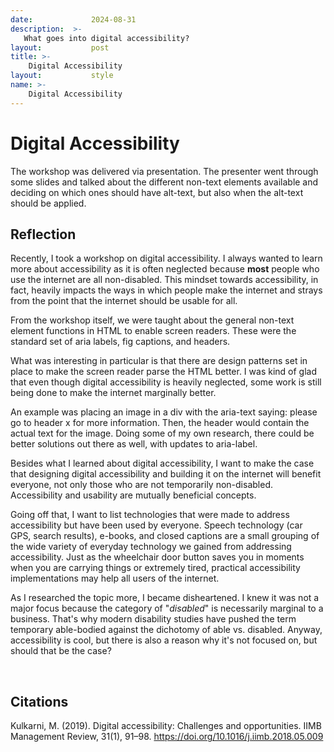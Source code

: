 ```yaml
---
date:             2024-08-31
description:  >-
   What goes into digital accessibility?
layout:           post
title: >-
    Digital Accessibility
layout:           style
name: >-
    Digital Accessibility
---
```


# Digital Accessibility

The workshop was delivered via presentation. The presenter went through some slides and talked about the different non-text elements available and deciding on which ones should have alt-text, but also when the alt-text should be applied.

## Reflection

Recently, I took a workshop on digital accessibility. I always wanted to learn more about accessibility as it is often neglected because **most** people who use the internet are all non-disabled. This mindset towards accessibility, in fact, heavily impacts the ways in which people make the internet and strays from the point that the internet should be usable for all. 

From the workshop itself, we were taught about the general non-text element functions in HTML to enable screen readers. These were the standard set of aria labels, fig captions, and headers. 

What was interesting in particular is that there are design patterns set in place to make the screen reader parse the HTML better. I was kind of glad that even though digital accessibility is heavily neglected, some work is still being done to make the internet marginally better. 

An example was placing an image in a div with the aria-text saying: please go to header x for more information. Then, the header would contain the actual text for the image. Doing some of my own research, there could be better solutions out there as well, with updates to aria-label.

Besides what I learned about digital accessibility, I want to make the case that designing digital accessibility and building it on the internet will benefit everyone, not only those who are not temporarily non-disabled. Accessibility and usability are mutually beneficial concepts. 

Going off that, I want to list technologies that were made to address accessibility but have been used by everyone. Speech technology (car GPS, search results), e-books, and closed captions are a small grouping of the wide variety of everyday technology we gained from addressing accessibility. Just as the wheelchair door button saves you in moments when you are carrying things or extremely tired, practical accessibility implementations may help all users of the internet.

As I researched the topic more, I became disheartened. I knew it was not a major focus because the category of "*disabled*" is necessarily marginal to a business. That's why modern disability studies have pushed the term temporary able-bodied against the dichotomy of able vs. disabled. Anyway, accessibility is cool, but there is also a reason why it's not focused on, but should that be the case?

<br/>

## Citations

Kulkarni, M. (2019). Digital accessibility: Challenges and opportunities. IIMB Management Review, 31(1), 91–98. https://doi.org/10.1016/j.iimb.2018.05.009
